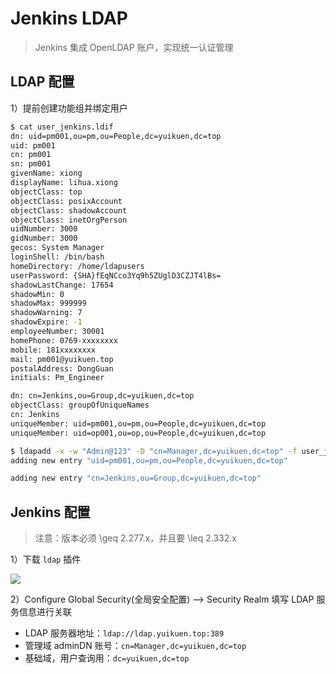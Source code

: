 # Jenkins LDAP

> Jenkins 集成 OpenLDAP 账户，实现统一认证管理

## LDAP 配置

1）提前创建功能组并绑定用户

```bash
$ cat user_jenkins.ldif
dn: uid=pm001,ou=pm,ou=People,dc=yuikuen,dc=top
uid: pm001
cn: pm001
sn: pm001
givenName: xiong
displayName: lihua.xiong
objectClass: top
objectClass: posixAccount
objectClass: shadowAccount
objectClass: inetOrgPerson
uidNumber: 3000
gidNumber: 3000
gecos: System Manager
loginShell: /bin/bash
homeDirectory: /home/ldapusers
userPassword: {SHA}fEqNCco3Yq9h5ZUglD3CZJT4lBs=
shadowLastChange: 17654
shadowMin: 0
shadowMax: 999999
shadowWarning: 7
shadowExpire: -1
employeeNumber: 30001
homePhone: 0769-xxxxxxxx
mobile: 181xxxxxxxx
mail: pm001@yuikuen.top
postalAddress: DongGuan
initials: Pm_Engineer

dn: cn=Jenkins,ou=Group,dc=yuikuen,dc=top
objectClass: groupOfUniqueNames
cn: Jenkins
uniqueMember: uid=pm001,ou=pm,ou=People,dc=yuikuen,dc=top
uniqueMember: uid=op001,ou=op,ou=People,dc=yuikuen,dc=top
```

```bash
$ ldapadd -x -w "Admin@123" -D "cn=Manager,dc=yuikuen,dc=top" -f user_jenkins.ldif 
adding new entry "uid=pm001,ou=pm,ou=People,dc=yuikuen,dc=top"

adding new entry "cn=Jenkins,ou=Group,dc=yuikuen,dc=top"
```

## Jenkins 配置

> 注意：版本必须 \geq 2.277.x，并且要 \leq 2.332.x

1）下载 `ldap` 插件

![](https://yuikuen-1259273046.cos.ap-guangzhou.myqcloud.com/devops/20220802162053.png)

2）Configure Global Security(全局安全配置) --> Security Realm 填写 LDAP 服务信息进行关联

- LDAP 服务器地址：`ldap://ldap.yuikuen.top:389`
- 管理域 adminDN 账号：`cn=Manager,dc=yuikuen,dc=top`
- 基础域，用户查询用：`dc=yuikuen,dc=top`

